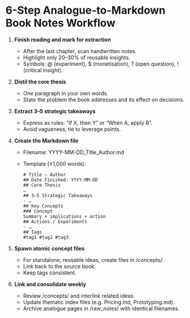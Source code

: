 # 6-Step Analogue-to-Markdown Book Notes Workflow

1. **Finish reading and mark for extraction**

   * After the last chapter, scan handwritten notes.
   * Highlight only 20–30% of reusable insights.
   * Symbols: @ (experiment), \$ (monetisation), ? (open question), ! (critical insight).

2. **Distil the core thesis**

   * One paragraph in your own words.
   * State the problem the book addresses and its effect on decisions.

3. **Extract 3–5 strategic takeaways**

   * Express as rules: “If X, then Y” or “When A, apply B”.
   * Avoid vagueness, tie to leverage points.

4. **Create the Markdown file**

   * Filename: YYYY-MM-DD\_Title\_Author.md
   * Template (≤1,000 words):

     ```
     # Title — Author  
     ## Date Finished: YYYY-MM-DD  
     ## Core Thesis  
     …  
     ## 3–5 Strategic Takeaways  
     - …  
     ## Key Concepts  
     ### Concept  
     Summary + implications + action  
     ## Actions / Experiments  
     - …  
     ## Tags  
     #tag1 #tag2 #tag3
     ```

5. **Spawn atomic concept files**

   * For standalone, reusable ideas, create files in /concepts/.
   * Link back to the source book.
   * Keep tags consistent.

6. **Link and consolidate weekly**

   * Review /concepts/ and interlink related ideas.
   * Update thematic index files (e.g. Pricing.md, Prototyping.md).
   * Archive analogue pages in /raw\_notes/ with identical filenames.

